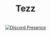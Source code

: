 <div align="center">
  <h1>Tezz</h1>

<br>

<div align="center">
  <a href="https://discord.com/users/357159197885988878">
    <img src="https://lanyard.cnrad.dev/api/357159197885988878" alt="Discord Presence">
  </a>
</div>
